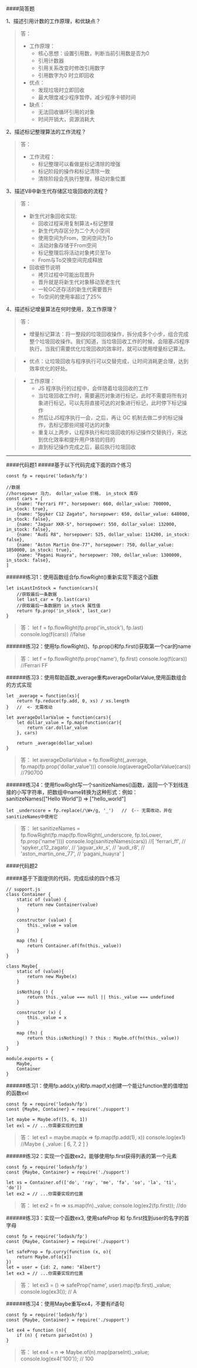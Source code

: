 ####简答题

1、描述引用计数的工作原理，和优缺点？

>答： 
>   - 工作原理：
>       - 核心思想：设置引用数，判断当前引用数是否为0
>       - 引用计数器
>       - 引用关系改变时修改引用数字
>       - 引用数字为0 时立即回收
>   - 优点：
>       - 发现垃圾时立即回收
>       - 最大限度减少程序暂停，减少程序卡顿时间
>   - 缺点：
>       - 无法回收循环引用的对象
>       - 时间开销大，资源消耗大

2、描述标记整理算法的工作流程？
  
>答：
>   - 工作流程：
>       - 标记整理可以看做是标记清除的增强
>       - 标记阶段的操作和标记清除一致
>       - 清除阶段会先执行整理，移动对象位置

3、描述V8中新生代存储区垃圾回收的流程？
 
>答：
>   - 新生代对象回收实现:
>       - 回收过程采用复制算法+标记整理
>       - 新生代内存区分为二个大小空间
>       - 使用空间为From，空闲空间为To
>       - 活动对象存储于From空间
>       - 标记整理后将活动对象拷贝至To
>       - From与To交换空间完成释放
>   - 回收细节说明
>       - 拷贝过程中可能出现晋升
>       - 晋升就是将新生代对象移动至老生代
>       - 一轮GC还存活的新生代需要晋升
>       - To空间的使用率超过了25%

4、描述标记增量算法在何时使用，及工作原理？
 
>答：
>   - 增量标记算法：将一整段的垃圾回收操作，拆分成多个小步，组合完成整个垃圾回收操作。我们知道，当垃圾回收工作的时候，会阻塞JS程序执行，当我们需要优化垃圾回收的效率时，就可以使用增量标记算法。

>   - 优点：让垃圾回收与程序执行可以交替完成，让时间消耗更合理，达到效率优化的好处。

>   - 工作原理：
>       - JS 程序执行的过程中，会伴随着垃圾回收的工作
>       - 当垃圾回收工作时，需要遍历对象进行标记，此时不需要将所有对象进行标记，可以先将直接可达的对象进行标记，此时停下标记操作
>       - 然后让JS程序执行一会，之后，再让 GC 机制去做二步的标记操作，去标记那些间接可达的对象
>       - 重复以上两步，让程序执行和垃圾回收的标记操作交替执行，来达到优化效率和提升用户体验的目的
>       - 直到标记操作完成之后，最后执行垃圾回收
--------------------------

####代码题1
#####基于以下代码完成下面的四个练习

    const fp = require('lodash/fp')

    //数据
    //horsepower 马力， dollar_value 价格， in_stock 库存
    const cars = [
        {name: "Ferrari FF", horsepower: 660, dollar_value: 700000, in_stock: true},
        {name: "Spyker C12 Zagato", horsepower: 650, dollar_value: 648000, in_stock: false},
        {name: "Jaguar XKR-S", horsepower: 550, dollar_value: 132000, in_stock: false},
        {name: "Audi R8", horsepower: 525, dollar_value: 114200, in_stock: false},
        {name: "Aston Martin One-77", horsepower: 750, dollar_value: 1850000, in_stock: true},
        {name: "Pagani Huayra", horsepower: 700, dollar_value: 1300000, in_stock: false},
    ]
 
######练习1：使用函数组合fp.flowRight()重新实现下面这个函数

    let isLastInStock = function(cars){
        //获取最后一条数据
        let last_car = fp.last(cars)
        //获取最后一条数据的 in_stock 属性值
        return fp.prop('in_stock', last_car)
    }

>答：
    let f = fp.flowRight(fp.prop('in_stock'), fp.last)
    console.log(f(cars))
    //false

######练习2：使用fp.flowRight()、fp.prop()和fp.first()获取第一个car的name
 
>答：
    let f = fp.flowRight(fp.prop('name'), fp.first)
    console.log(f(cars))
    //Ferrari FF

######练习3：使用帮助函数_average重构averageDollarValue,使用函数组合的方式实现

    let _average = function(xs){
        return fp.reduce(fp.add, 0, xs) / xs.length
    }   //  <- 无需改动

    let averageDollarValue = function(cars){
        let dollar_value = fp.map(function(car){
            return car.dollar_value
        }, cars)

        return _average(dollar_value)
    }
 
>答：
    let averageDollarValue = fp.flowRight(_average, fp.map(fp.prop('dollar_value')))
    console.log(averageDollarValue(cars))
    //790700


######练习4：使用flowRight写一个sanitizeNames()函数，返回一个下划线连接的小写字符串，把数组中name转换为这种形式：例如：sanitizeNames(["Hello World"]) => ["hello_world"]

    let _underscore = fp.replace(/\W+/g, '_')   // 《-- 无需改动，并在 sanitizeNames中使用它

>答：
    let sanitizeNames = fp.flowRight(fp.map(fp.flowRight(_underscore, fp.toLower, fp.prop('name'))))
    console.log(sanitizeNames(cars))
    //[ 'ferrari_ff',
    // 'spyker_c12_zagato',
    // 'jaguar_xkr_s',
    // 'audi_r8',
    // 'aston_martin_one_77',
    // 'pagani_huayra' ]


####代码题2

#####基于下面提供的代码，完成后续的四个练习

    // support.js
    class Container {
        static of (value) {
            return new Container(value)
        }

        constructor (value) {
            this._value = value
        }

        map (fn) {
            return Container.of(fn(this._value))
        }
    }

    class Maybe{
        static of (value){
            return new Maybe(x)
        }

        isNothing () {
            return this._value === null || this._value === undefined
        }

        constructor (x) {
            this._value = x
        }

        map (fn) {
            return this.isNothing() ? this : Maybe.of(fn(this._value))
        }
    }

    module.exports = {
        Maybe,
        Container
    }

######练习1：使用fp.add(x,y)和fp.map(f,x)创建一个能让function里的值增加的函数exl

    const fp = require('lodash/fp')
    const {Maybe, Container} = require('./support')

    let maybe = Maybe.of([5, 6, 1])
    let exl = // ...你需要实现的位置
 
>答：
    let ex1 = maybe.map(x => fp.map(fp.add(1), x))
    console.log(ex1)
    //Maybe { _value: [ 6, 7, 2 ] }

######练习2：实现一个函数ex2，能够使用fp.first获得列表的第一个元素

    const fp = require('lodash/fp')
    const {Maybe, Container} = require('./support')

    let xs = Container.of(['do', 'ray', 'me', 'fa', 'so', 'la', 'ti', 'do'])
    let ex2 = // ...你需要实现的位置
 
>答：
    let ex2 = fn => xs.map(fn)._value;
    console.log(ex2(fp.first));
    //do

######练习3：实现一个函数ex3, 使用safeProp 和 fp.first找到user的名字的首字母

    const fp = require('lodash/fp')
    const {Maybe, Container} = require('./support')

    let safeProp = fp.curry(function (x, o){
        return Maybe.of(o[x])
    })
    let = user = {id: 2, name: "Albert"}
    let ex3 = // ...你需要实现的位置
 
>答：
    let ex3 = () => safeProp('name', user).map(fp.first)._value;
    console.log(ex3()); 
    // A

######练习4：使用Maybe重写ex4，不要有if语句

    const fp = require('lodash/fp')
    const {Maybe, Container} = require('./support')

    let ex4 = function (n){
        if (n) { return parseInt(n) }
    }
 
>答：
    let ex4 = n => Maybe.of(n).map(parseInt)._value;
    console.log(ex4('100')); 
    // 100